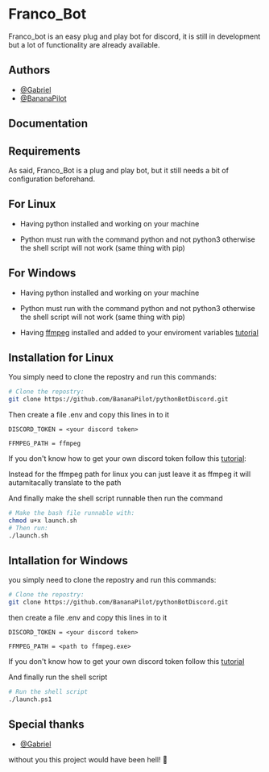 
# Franco_Bot

Franco_bot is an easy plug and play bot for discord, it is still in development but a lot of functionality are already available.




## Authors

- [@Gabriel](https://github.com/Gabixel)
- [@BananaPilot](https://github.com/BananaPilot)



## Documentation




## Requirements

As said, Franco_Bot is a plug and play bot, but it still needs a bit of configuration beforehand.

## For Linux

- Having python installed and working on your machine

- Python must run with the command python and not python3 otherwise the shell script will not work (same thing with pip)

## For Windows

- Having python installed and working on your machine

- Python must run with the command python and not python3 otherwise the shell script will not work (same thing with pip)

- Having [ffmpeg](https://ffmpeg.org/) installed and added to your enviroment variables [tutorial](https://superuser.com/questions/949560/how-do-i-set-system-environment-variables-in-windows-10)



## Installation for Linux

You simply need to clone the repostry and run this commands:

```bash
# Clone the repostry:
git clone https://github.com/BananaPilot/pythonBotDiscord.git
```

Then create a file .env and copy this lines in to it 

```env
DISCORD_TOKEN = <your discord token>

FFMPEG_PATH = ffmpeg
```

If you don't know how to get your own discord token follow this [tutorial](https://www.androidauthority.com/get-discord-token-3149920/): 

Instead for the ffmpeg path for linux you can just leave it as ffmpeg it will autamitacally translate to the path

And finally make the shell script runnable then run the command

```bash
# Make the bash file runnable with:
chmod u+x launch.sh
# Then run:
./launch.sh
```



## Intallation for Windows

you simply need to clone the repostry and run this commands:

```bash
# Clone the repostry:
git clone https://github.com/BananaPilot/pythonBotDiscord.git
```

then create a file .env and copy this lines in to it 

```env
DISCORD_TOKEN = <your discord token>

FFMPEG_PATH = <path to ffmpeg.exe>
```

If you don't know how to get your own discord token follow this [tutorial](https://www.androidauthority.com/get-discord-token-3149920/)

And finally run the shell script

```bash
# Run the shell script
./launch.ps1
```

## Special thanks

- [@Gabriel](https://github.com/Gabixel)

without you this project would have been hell! 💪
